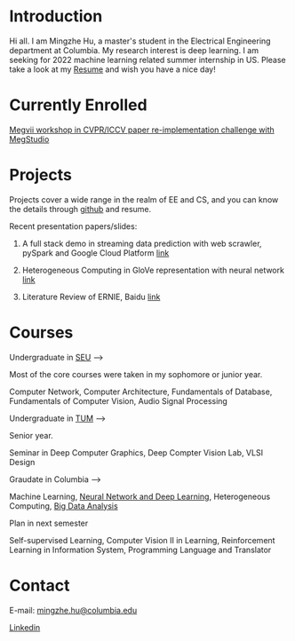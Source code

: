 # Introduction

Hi all. I am Mingzhe Hu, a master's student in the Electrical Engineering department at Columbia. My research interest is deep learning. I am seeking for 2022 machine learning related summer internship in US. Please take a look at my [Resume](resume/Resume-MingzheHu.pdf) and wish you have a nice day!

# Currently Enrolled

[Megvii workshop in CVPR/ICCV paper re-implementation challenge with MegStudio](https://megengine.org.cn/community/2021PaperReproducibilityChallenge/)

# Projects

Projects cover a wide range in the realm of EE and CS, and you can know the details through [github](github.com/SuperbTUM) and resume.

Recent presentation papers/slides:

1. A full stack demo in streaming data prediction with web scrawler, pySpark and Google Cloud Platform [link](https://docs.google.com/presentation/d/1Z19LWKy4PkVge7mB5zURUzqxqkKuiktVk-0JGNwgbD8/edit?usp=sharing)

2. Heterogeneous Computing in GloVe representation with neural network [link](https://docs.google.com/presentation/d/1O1OfZFtbv_Yf7mYS98BySh2fRVDv_ueD/edit?usp=sharing&ouid=102776209288098897046&rtpof=true&sd=true)

3. Literature Review of ERNIE, Baidu [link](https://drive.google.com/file/d/1ZLE1TlD5xZhPABDJt77vVYCX_47KXpRC/view?usp=sharing)

# Courses

Undergraduate in [SEU](https://www.seu.edu.cn/english/) -->

Most of the core courses were taken in my sophomore or junior year.

Computer Network, Computer Architecture, Fundamentals of Database, Fundamentals of Computer Vision, Audio Signal Processing

Undergraduate in [TUM](https://www.tum.de/en/) -->

Senior year.

Seminar in Deep Computer Graphics, Deep Compter Vision Lab, VLSI Design

Graudate in Columbia -->

Machine Learning, [Neural Network and Deep Learning](https://www.cs.columbia.edu/~zemel/Class/Nndl/index.html#about), Heterogeneous Computing, [Big Data Analysis](https://www.ee.columbia.edu/~cylin/course/bigdata/)

Plan in next semester

Self-supervised Learning, Computer Vision II in Learning, Reinforcement Learning in Information System, Programming Language and Translator

# Contact

E-mail: mingzhe.hu@columbia.edu

[Linkedin](linkedin.com/in/humingzhe)

